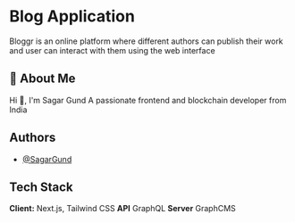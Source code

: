 
# Blog Application

Bloggr is an online platform where different authors can publish their work and user can interact with them using the web interface
## 🚀 About Me
Hi 👋, I'm Sagar Gund
A passionate frontend and blockchain developer from India


## Authors

- [@SagarGund](https://www.github.com/ItsKalfar)


## Tech Stack

**Client:** Next.js, Tailwind CSS
**API** GraphQL
**Server** GraphCMS


